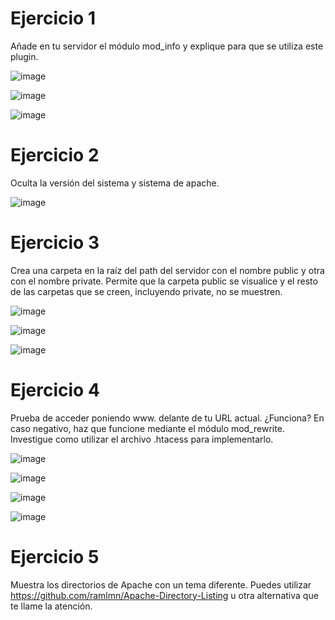 # Ejercicio 1
Añade en tu servidor el módulo mod_info y explique para que se utiliza este plugin.

![image](https://github.com/pepbote/despliegue-de-aplicaciones-web/assets/144775358/d73ebdb9-0759-4566-8fcc-f28aae738574)


![image](https://github.com/pepbote/despliegue-de-aplicaciones-web/assets/144775358/7e2449a0-1416-4920-92db-d0ca8806fd72)

![image](https://github.com/pepbote/despliegue-de-aplicaciones-web/assets/144775358/6e840df2-3391-482f-b0aa-864fa578daf5)

# Ejercicio 2
Oculta la versión del sistema y sistema de apache.

![image](https://github.com/pepbote/despliegue-de-aplicaciones-web/assets/144775358/301a1b89-25d4-431a-b82f-c7838f61c155)


# Ejercicio 3
Crea una carpeta en la raíz del path del servidor con el nombre public y otra con el nombre private. 
Permite que la carpeta public se visualice y el resto de las carpetas que se creen, incluyendo private, no se muestren.

![image](https://github.com/pepbote/despliegue-de-aplicaciones-web/assets/144775358/493d4c2e-3cb0-4d8f-bfe7-239974353342)

![image](https://github.com/pepbote/despliegue-de-aplicaciones-web/assets/144775358/519b103e-e0d7-4322-b4ef-48f3ede13b39)

![image](https://github.com/pepbote/despliegue-de-aplicaciones-web/assets/144775358/9c8fe7f1-f51c-4952-9e2a-79768a1241b7)


# Ejercicio 4
Prueba de acceder poniendo www. delante de tu URL actual. 
¿Funciona? En caso negativo, haz que funcione mediante el módulo mod_rewrite. Investigue como utilizar el archivo .htacess para implementarlo.

![image](https://github.com/pepbote/despliegue-de-aplicaciones-web/assets/144775358/3578a9e7-645e-4c5f-8a71-7129a8e6fec3)

![image](https://github.com/pepbote/despliegue-de-aplicaciones-web/assets/144775358/af915808-51cf-48c3-8a70-3cf425c59f68)

![image](https://github.com/pepbote/despliegue-de-aplicaciones-web/assets/144775358/1bcbebd2-60d7-4dcb-9454-0dca15c99ba4)

![image](https://github.com/pepbote/despliegue-de-aplicaciones-web/assets/144775358/6282cfdd-95c4-46d8-95d2-a1fd5410596f)

# Ejercicio 5
Muestra los directorios de Apache con un tema diferente. Puedes utilizar https://github.com/ramlmn/Apache-Directory-Listing u otra alternativa que te llame la atención.
